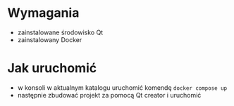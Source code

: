 # Wymagania

- zainstalowane środowisko Qt
- zainstalowany Docker

# Jak uruchomić

- w konsoli w aktualnym katalogu uruchomić komendę `docker compose up`
- następnie zbudować projekt za pomocą Qt creator i uruchomić